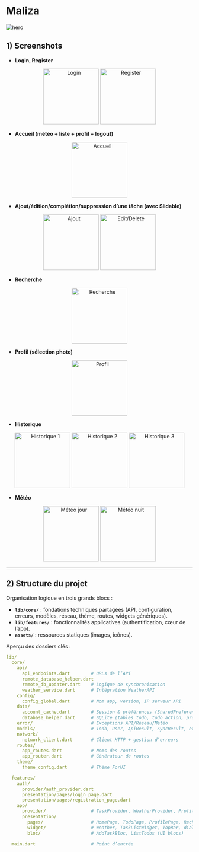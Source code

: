 # Maliza
<img src="assets/docs/image.png" alt="hero" />

## 1) Screenshots

- **Login, Register**

<p align="center">
    <img src="assets/docs/Screenshot_20250824-142745.png" alt="Login" width="150"/>
    <img src="assets/docs/Screenshot_20250824-142755.png" alt="Register" width="150"/>
</p>

- **Accueil (météo + liste + profil + logout)**

<p align="center">
    <img src="assets/docs/Screenshot_20250824-181831.png" alt="Accueil" width="150"/>
</p>

- **Ajout/édition/complétion/suppression d’une tâche (avec Slidable)**

<p align="center">
    <img src="assets/docs/Screenshot_20250824-174022.png" alt="Ajout" width="150"/>
    <img src="assets/docs/Screenshot_20250824-192021.png" alt="Edit/Delete" width="150"/>
</p>

- **Recherche**

<p align="center">
    <img src="assets/docs/Screenshot_20250824-174056.png" alt="Recherche" width="150"/>
</p>

- **Profil (sélection photo)**

<p align="center">
    <img src="assets/docs/Screenshot_20250824-174239.png" alt="Profil" width="150"/>
</p>

- **Historique**

<p align="center">
    <img src="assets/docs/Screenshot_20250824-193256.png" alt="Historique 1" width="150"/>
    <img src="assets/docs/Screenshot_20250824-174041.png" alt="Historique 2" width="150"/>
    <img src="assets/docs/Screenshot_20250824-193303.png" alt="Historique 3" width="150"/>
</p>

- **Météo**

<p align="center">
    <img src="assets/docs/Screenshot_20250824-181840.png" alt="Météo jour" width="150"/>
    <img src="assets/docs/Screenshot_20250824-193059.png" alt="Météo nuit" width="150"/>
</p>

---

## 2) Structure du projet

Organisation logique en trois grands blocs :

- **`lib/core/`** : fondations techniques partagées (API, configuration, erreurs, modèles, réseau, thème, routes, widgets génériques).
- **`lib/features/`** : fonctionnalités applicatives (authentification, cœur de l’app).
- **`assets/`** : ressources statiques (images, icônes).

Aperçu des dossiers clés :

```yaml
lib/
  core/
    api/
      api_endpoints.dart        # URLs de l’API
      remote_database_helper.dart
      remote_db_updater.dart    # Logique de synchronisation
      weather_service.dart      # Intégration WeatherAPI
    config/
      config_global.dart        # Nom app, version, IP serveur API
    data/
      account_cache.dart        # Session & préférences (SharedPreferences)
      database_helper.dart      # SQLite (tables todo, todo_action, profile)
    error/                      # Exceptions API/Réseau/Météo
    models/                     # Todo, User, ApiResult, SyncResult, etc.
    network/
      network_client.dart       # Client HTTP + gestion d’erreurs
    routes/
      app_routes.dart           # Noms des routes
      app_router.dart           # Générateur de routes
    theme/
      theme_config.dart         # Thème ForUI

  features/
    auth/
      provider/auth_provider.dart
      presentation/pages/login_page.dart
      presentation/pages/registration_page.dart
    app/
      provider/                 # TaskProvider, WeatherProvider, ProfileProvider, ...
      presentation/
        pages/                  # HomePage, TodoPage, ProfilePage, RecherchePage, App
        widget/                 # Weather, TaskListWidget, TopBar, dialogs, LogoutBtn
        bloc/                   # AddTaskBloc, ListTodos (UI blocs)

  main.dart                     # Point d’entrée
